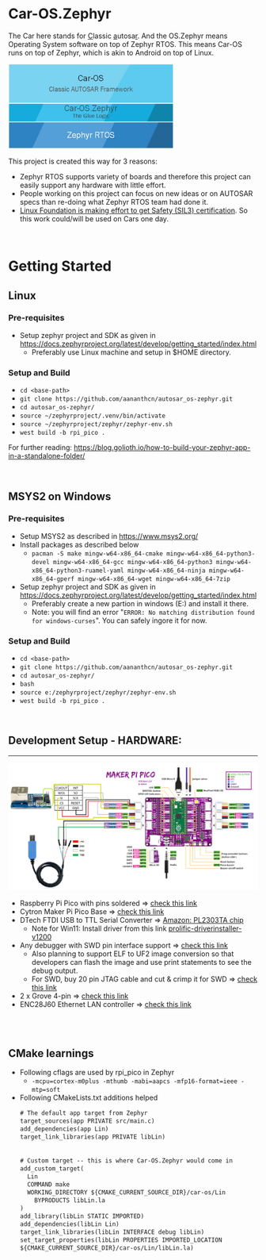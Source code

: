 # Car-OS.Zephyr
The Car here stands for <u>C</u>lassic <u>a</u>utosa<u>r</u>. And the OS.Zephyr means Operating System software on top of Zephyr RTOS. This means Car-OS runs on top of Zephyr, which is akin to Android on top of Linux. 

<img src="docs/Car-OS.Zephyr.jpg"  width=334 height=171>

<br>

This project is created this way for 3 reasons:
 * Zephyr RTOS supports variety of boards and therefore this project can easily support any hardware with little effort.
 * People working on this project can focus on new ideas or on AUTOSAR specs than re-doing what Zephyr RTOS team had done it.
 * [Linux Foundation is making effort to get Safety (SIL3) certification](https://www.zephyrproject.org/update-safety-standard-compliance/). So this work could/will be used on Cars one day.


<br>

# Getting Started
## Linux

### Pre-requisites
 * Setup zephyr project and SDK as given in https://docs.zephyrproject.org/latest/develop/getting_started/index.html
   * Preferably use Linux machine and setup in $HOME directory.


### Setup and Build
 * `cd <base-path>`
 * `git clone https://github.com/aananthcn/autosar_os-zephyr.git`
 * `cd autosar_os-zephyr/`
 * `source ~/zephyrproject/.venv/bin/activate`
 * `source ~/zephyrproject/zephyr/zephyr-env.sh`
 * `west build -b rpi_pico .`

For further reading: https://blog.golioth.io/how-to-build-your-zephyr-app-in-a-standalone-folder/

<br>

## MSYS2 on Windows

### Pre-requisites
 * Setup MSYS2 as described in https://www.msys2.org/
 * Install packages as described below
   * `pacman -S make mingw-w64-x86_64-cmake mingw-w64-x86_64-python3-devel mingw-w64-x86_64-gcc mingw-w64-x86_64-python3 mingw-w64-x86_64-python3-ruamel-yaml mingw-w64-x86_64-ninja mingw-w64-x86_64-gperf mingw-w64-x86_64-wget mingw-w64-x86_64-7zip`
 * Setup zephyr project and SDK as given in https://docs.zephyrproject.org/latest/develop/getting_started/index.html
   * Preferably create a new partion in windows (E:) and install it there.
   * Note: you will find an error "`ERROR: No matching distribution found for windows-curses`". You can safely ingore it for now.


### Setup and Build
 * `cd <base-path>`
 * `git clone https://github.com/aananthcn/autosar_os-zephyr.git`
 * `cd autosar_os-zephyr/`
 * `bash`
 * `source e:/zephyrproject/zephyr/zephyr-env.sh`
 * `west build -b rpi_pico .`

<br>

## Development Setup - HARDWARE:
----
![Pi Pico Development Setup](docs/rpi-pico-dev-setup.png?raw=true "Title")

* Raspberry Pi Pico with pins soldered => [check this link](https://robocraze.com/products/raspberry-pi-pico-with-headers-and-micro-usb-cable)
* Cytron Maker Pi Pico Base => [check this link](https://robu.in/product/cytron-maker-pi-pico-base-without-pico/)
* DTech FTDI USB to TTL Serial Converter => [Amazon: PL2303TA chip](https://amzn.eu/d/eYsRoTC)
  * Note for Win11: Install driver from this link [prolific-driverinstaller-v1200](https://www.driverscloud.com/en/services/GetInformationDriver/72590-84992/delock-pl2303-prolific-driverinstaller-v1200zip)
* Any debugger with SWD pin interface support => [check this link](https://in.rsdelivers.com/product/segger/80800-j-link-base/segger-j-link-base-emulator/1311319)
  * Also planning to support ELF to UF2 image conversion so that developers can flash the image and use print statements to see the debug output.
  * For SWD, buy 20 pin JTAG cable and cut & crimp it for SWD => [check this link](https://robu.in/product/2-54mm-pitch-20-pin-jtag-isp-avr-cable/)
* 2 x Grove 4-pin => [check this link](https://www.fabtolab.com/grove-universal-cable?search=grove%204%20pin)
* ENC28J60 Ethernet LAN controller => [check this link](https://robocraze.com/products/enc28j60-ethernet-lan-module)

<br><br>


## CMake learnings
 * Following cflags are used by rpi_pico in Zephyr
   * `-mcpu=cortex-m0plus -mthumb -mabi=aapcs -mfp16-format=ieee -mtp=soft`
 * Following CMakeLists.txt additions helped
    ```
    # The default app target from Zephyr
    target_sources(app PRIVATE src/main.c)
    add_dependencies(app Lin)
    target_link_libraries(app PRIVATE libLin)


    # Custom target -- this is where Car-OS.Zephyr would come in
    add_custom_target(
      Lin
      COMMAND make
      WORKING_DIRECTORY ${CMAKE_CURRENT_SOURCE_DIR}/car-os/Lin
	    BYPRODUCTS libLin.la
    )
    add_library(libLin STATIC IMPORTED)
    add_dependencies(libLin Lin)
    target_link_libraries(libLin INTERFACE debug libLin)
    set_target_properties(libLin PROPERTIES IMPORTED_LOCATION ${CMAKE_CURRENT_SOURCE_DIR}/car-os/Lin/libLin.la)
    ```
